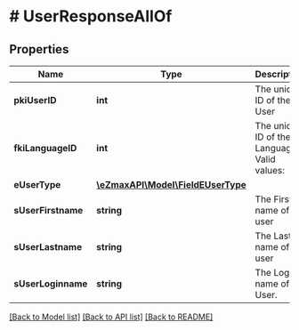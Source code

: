 # # UserResponseAllOf

## Properties

Name | Type | Description | Notes
------------ | ------------- | ------------- | -------------
**pkiUserID** | **int** | The unique ID of the User |
**fkiLanguageID** | **int** | The unique ID of the Language.  Valid values:  |Value|Description| |-|-| |1|French| |2|English| |
**eUserType** | [**\eZmaxAPI\Model\FieldEUserType**](FieldEUserType.md) |  |
**sUserFirstname** | **string** | The First name of the user |
**sUserLastname** | **string** | The Last name of the user |
**sUserLoginname** | **string** | The Login name of the User. |

[[Back to Model list]](../../README.md#models) [[Back to API list]](../../README.md#endpoints) [[Back to README]](../../README.md)
